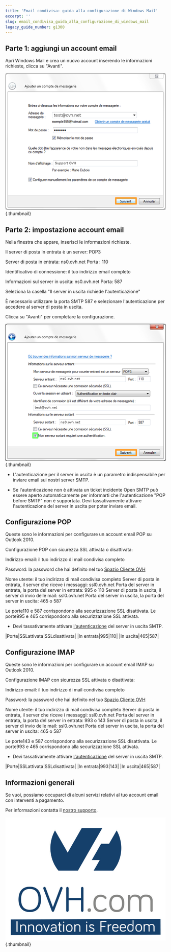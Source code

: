 ```yaml
---
title: 'Email condivisa: guida alla configurazione di Windows Mail'
excerpt: ''
slug: email_condivisa_guida_alla_configurazione_di_windows_mail
legacy_guide_number: g1300
---
```



## Parte 1: aggiungi un account email
Apri Windows Mail e crea un nuovo account inserendo le informazioni richieste, clicca su "Avanti".

![](images/img_1268.jpg){.thumbnail}


## Parte 2: impostazione account email
Nella finestra che appare, inserisci le informazioni richieste.

Il server di posta in entrata è un server: POP3

Server di posta in entrata: ns0.ovh.net
Porta : 110

Identificativo di connessione: il tuo indirizzo email completo

Informazioni sul server in uscita: ns0.ovh.net
Porta: 587

Seleziona la casella "Il server in uscita richiede l'autenticazione"

È necessario utilizzare la porta SMTP 587 e selezionare l'autenticazione per accedere al server di posta in uscita. 

Clicca su "Avanti" per completare la configurazione.

![](images/img_1269.jpg){.thumbnail}

- L'autenticazione per il server in uscita è un parametro indispensabile per inviare email sui nostri server SMTP.

- Se l'autenticazione non è attivata un ticket incidente Open SMTP può essere aperto automaticamente per informarti che l'autenticazione "POP before SMTP" non è supportata. Devi tassativamente attivare l'autenticazione del server in uscita per poter inviare email.




## Configurazione POP
Queste sono le informazioni per configurare un account email POP su Outlook 2010.

Configurazione POP con sicurezza SSL attivata o disattivata:

Indirizzo email: il tuo indirizzo di mail condivisa completo

Password: la password che hai definito nel tuo [Spazio Cliente OVH](https://www.ovh.com/managerv3/)

Nome utente: il tuo indirizzo di mail condivisa completo
Server di posta in entrata, il server che riceve i messaggi: ssl0.ovh.net
Porta del server in entrata, la porta del server in entrata: 995 o 110
Server di posta in uscita, il server di invio delle mail: ssl0.ovh.net
Porta del server in uscita, la porta del server in uscita: 465 o 587

Le porte110 e 587 corrispondono alla securizzazione SSL disattivata.
Le porte995 e 465 corrispondono alla securizzazione SSL attivata.


- Devi tassativamente attivare [l'autenticazione](#configuration_manuelle_partie_5_serveur_sortant_amp_options_avancees) del server in uscita SMTP.


|Porte|SSLattivata|SSLdisattivata|
|In entrata|995|110|
|In uscita|465|587|




## Configurazione IMAP
Queste sono le informazioni per configurare un account email IMAP su Outlook 2010.

Configurazione IMAP con sicurezza SSL attivata o disattivata:

Indirizzo email: il tuo indirizzo di mail condivisa completo

Password: la password che hai definito nel tuo [Spazio Cliente OVH](https://www.ovh.com/managerv3/)

Nome utente: il tuo indirizzo di mail condivisa completo
Server di posta in entrata, il server che riceve i messaggi: ssl0.ovh.net
Porta del server in entrata, la porta del server in entrata: 993 o 143
Server di posta in uscita, il server di invio delle mail: ssl0.ovh.net
Porta del server in uscita, la porta del server in uscita: 465 o 587

Le porte143 e 587 corrispondono alla securizzazione SSL disattivata.
Le porte993 e 465 corrispondono alla securizzazione SSL attivata.



- Devi tassativamente attivare [l'autenticazione](#onfiguration_manuelle_partie_5_serveur_sortant_amp_options_avancees) del server in uscita SMTP.


|Porte|SSLattivata|SSLdisattivata|
|In entrata|993|143|
|In uscita|465|587|




## Informazioni generali
Se vuoi, possiamo occuparci di alcuni servizi relativi al tuo account email con interventi a pagamento.

Per informazioni contatta il [nostro supporto](http://www.ovh.it/supporto/).

![](images/img_2508.jpg){.thumbnail}

